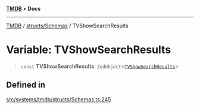 [**TMDB**](../../../README.md) • **Docs**

***

[TMDB](../../../README.md) / [structs/Schemas](../README.md) / TVShowSearchResults

# Variable: TVShowSearchResults

> `const` **TVShowSearchResults**: `ZodObject`\<[`TVShowSearchResults`](../type-aliases/TVShowSearchResults.md)\>

## Defined in

[src/systems/tmdb/structs/Schemas.ts:245](https://github.com/Norviah/media-hub/blob/65ee01fce9c30692d28d2f4e608ea7f18b4d7381/src/systems/tmdb/structs/Schemas.ts#L245)
